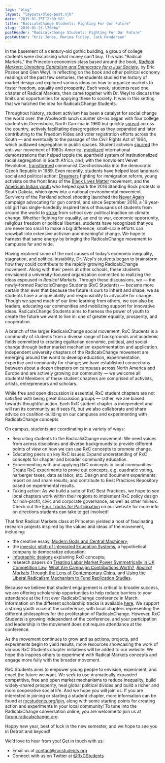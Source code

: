 ```yaml
---
tags: "blog"
layout: "layouts/blog-post.njk"
date: "2019-01-25T12:00:50"
title: "RadicalxChange Students: Fighting For Our Future"
slug: "2019-01-25-l76ehw"
postHeader: "RadicalxChange Students: Fighting For Our Future"
postAuthor: "Kris Jones, Marina Finley, Jack Henderson"
---
```


In the basement of a century-old gothic building, a group of college students were discussing what money can’t buy. This was “Radical Markets,” the Princeton economics class based around the book, [_Radical Markets: Uprooting Capitalism and Democracy for a Just Society_](http://radicalmarkets.com/), by Eric Posner and Glen Weyl. In reflecting on the book and other political economy readings of the past few centuries, the students studied the history of market design and explored various ideas on how to organize markets to foster freedom, equality and prosperity. Each week, students read one chapter of Radical Markets, then came together with Dr. Weyl to discuss the limits and opportunities for applying these to society. It was in this setting that we hatched the idea for RadicalxChange Students.

Throughout history, student activism has been a catalyst for social change the world over: the Woolworth lunch counter sit-ins began with four college students in Greensboro, North Carolina in 1960 but quickly [spread](https://www.nytimes.com/2018/03/05/us/student-protest-movements.html?module=inline) across the country, actively facilitating desegregation as they expanded and later contributing to the Freedom Rides and voter registration efforts across the South — and eventually to the passage of the Civil Rights Act of 1964, which outlawed segregation in public spaces. Student activism [spurred](http://www.history.com/topics/vietnam-war-protests) the anti-war movement of 1960s America, [mobilized](http://www.sahistory.org.za/topic/june-16-soweto-youth-uprising) international demonstrations that helped topple the apartheid system of institutionalized racial segregation in South Africa, and, with the nonviolent Velvet Revolution, [transformed](https://www.history.com/topics/vietnam-war/history-of-student-protests) communist Czechoslovakia into the democratic Czech Republic in 1989. Even recently, students have helped lead landmark social and political action: [Dreamers](https://www.politico.com/magazine/story/2017/09/09/dreamers-daca-learned-to-play-politics-215588) fighting for immigration reform, young activists on the front lines of the [Black Lives Matter](http://www.chicagotribune.com/news/columnists/glanton/ct-met-florida-teens-black-lives-matter-dahleen-glanton-20180223-story.html) movement, and the [American Indian youth](https://www.nytimes.com/2017/01/31/magazine/the-youth-group-that-launched-a-movement-at-standing-rock.html) who helped spark the 2016 Standing Rock protests in South Dakota, which grew into a national environmental movement. Survivors of the Parkland school shooting launched the [Never Again](https://www.newyorker.com/news/news-desk/how-the-survivors-of-parkland-began-the-never-again-movement) campaign advocating for gun control, and since September 2018, a 16 year-old girl has single-handedly inspired tens of thousands of students from around the world to [strike](https://www.theguardian.com/environment/2019/jan/24/school-strikes-over-climate-change-continue-to-snowball) from school over political inaction on climate change. Whether fighting for equality, an end to war, economic opportunity, religious freedom or political liberties, students have recognized that you are never too small to make a big difference; small-scale efforts can snowball into extensive activism and meaningful change. We hope to harness that same energy by bringing the RadicalxChange movement to campuses far and wide.

Having explored some of the root causes of today’s economic inequality, stagnation, and political instability, Dr. Weyl’s students began to brainstorm how they could contribute to the rapidly growing RadicalxChange movement. Along with their peers at other schools, these students envisioned a university-focused organization committed to realizing the ideas espoused in _Radical Markets_. Through these discussions, we — the newly-formed RadicalxChange Students (RxC Students) — became more certain than ever that because the future is ours to inherit and shape, we as students have a unique ability and responsibility to advocate for change. Though we spend much of our time learning from others, we can also be leaders, educating our communities and mobilizing support for innovative ideas. RadicalxChange Students aims to harness the power of youth to create the future we want to live in: one of greater equality, prosperity, and cooperation.

A branch of the larger RadicalxChange social movement, RxC Students is a community of students from a diverse range of backgrounds and academic fields committed to creating egalitarian economic, political, and social change through better market mechanism experimentation and application. Independent university chapters of the RadicalxChange movement are emerging around the world to develop education, experimentation, expertise and community for change; we have established connections between about a dozen chapters on campuses across North America and Europe and are actively growing our community — we welcome all students! Members of these student chapters are comprised of activists, artists, entrepreneurs and scholars.

While free and open discussion is essential, RxC student chapters are not satisfied with being great discussion groups — rather, we are biased towards thoughtful action. Each RxC student chapter is independent and will run its community as it sees fit, but we also collaborate and share advice on coalition-building on our campuses and experimenting with RadicalxChange concepts.

On campus, students are coordinating in a variety of ways:

- Recruiting students to the RadicalxChange movement: We need voices from across disciplines and diverse backgrounds to provide different points of view on how we can use RxC concepts to promote change.
- Educating peers on key RxC issues: Expand understanding of RxC concepts for chapter and broader community education.
- Experimenting with and applying RxC concepts in local communities: Create RxC experiments to prove out concepts, e.g. quadratic voting, harberger taxes, data as labor, etc. Design and document experiments; report on and share results; and contribute to Best Practices Repository based on experimental results.
- Taking action: As we build a suite of RxC Best Practices, we hope to see local chapters work within their regions to implement RxC policy design for non-profit, civic and corporate governance, as well as other milieux. Check out the [Four Tracks for Participation](https://rxcstudents.org/action-on-campus) on our website for more info on directions students can take to get involved!

That first Radical Markets class at Princeton yielded a host of fascinating research projects inspired by the values and ideas of the movement, including:

- the creative essay, [Modern Gods and Central Machinery](https://img1.wsimg.com/blobby/go/205851d6-098f-4eb4-a2fa-91f3bdec7157/downloads/1d1jqjeqc_30777.pdf);
- the [investor pitch of Integrated Education Systems](https://img1.wsimg.com/blobby/go/205851d6-098f-4eb4-a2fa-91f3bdec7157/downloads/1d20ereot_9391.pdf), a hypothetical company to democratize education;
- [infographic designs](https://img1.wsimg.com/blobby/go/205851d6-098f-4eb4-a2fa-91f3bdec7157/downloads/1d20eqo4e_719281.pdf) explaining RxC concepts;
- research papers on [Treating Labor Market Power Symmetrically in UK Competition Law](https://img1.wsimg.com/blobby/go/205851d6-098f-4eb4-a2fa-91f3bdec7157/downloads/1d1jq3nqh_711489.pdf), [What Are Campaign Contributions Worth?](https://img1.wsimg.com/blobby/go/205851d6-098f-4eb4-a2fa-91f3bdec7157/downloads/1d20eqo4e_867304.pdf), [_Radical Markets_ Through the Lens of Contemporary China](https://img1.wsimg.com/blobby/go/205851d6-098f-4eb4-a2fa-91f3bdec7157/downloads/1d20g47o0_791402.pdf), and [Using the Liberal Radicalism Mechanism to Fund Replication Studies](https://img1.wsimg.com/blobby/go/205851d6-098f-4eb4-a2fa-91f3bdec7157/downloads/1d20qpvlr_180273.pdf).

Because we believe that student engagement is critical to broader success, we are offering scholarship opportunities to help reduce barriers to your attendance at the first ever RadicalxChange conference in March. Information on the different scholarship tracks is available [here](/about/#scholarship-information). We support a strong youth voice at the conference, with local chapters representing the different philosophies for the proliferation of RadicalxChange. However, RxC Students is growing independent of the conference, and your participation and leadership in the movement does not require attendance at the conference.

As the movement continues to grow and as actions, projects, and experiments begin to yield results, more resources showcasing the work of various RxC Students chapter initiatives will be added to our website. We hope this inspires others to experiment with Radical Markets concepts and engage more fully with the broader movement.

RxC Students aims to empower young people to envision, experiment, and enact the future we want. We seek to use dramatically expanded competitive, free and open market mechanisms to reduce inequality, build widely-shared prosperity, heal global political divides and build a richer and more cooperative social life. And we hope you will join us. If you are interested in joining or starting a student chapter, more information can be found at [rxcstudents.org/join](http://rxcstudents.org/join), along with some starting points for creating action and experiments in your local community! To tune into the RadicalxChange conversation online, you are welcome to join us at [forum.radicalxchange.org](http://forum.radicalxchange.org).

Happy new year, best of luck in the new semester, and we hope to see you in Detroit and beyond!

We’d love to hear from you! Get in touch with us:

- Email us at [contact@rxcstudents.org](mailto:contact@rxcstudents.org)
- Connect with us on Twitter at [@RxCStudents](https://twitter.com/rxcstudents?lang=en)
